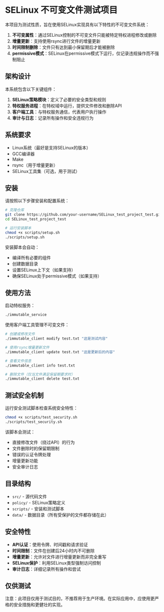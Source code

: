 # SELinux 不可变文件测试项目

本项目为测试性质，旨在使用SELinux实现具有以下特性的不可变文件系统：

1. **不可变属性**：通过SELinux控制的不可变文件只能被特定特权进程修改或删除
2. **增量更新**：支持使用rsync进行文件的增量更新
3. **时间限制删除**：文件只有达到最小保留期后才能被删除
4. **permissive模式**：SELinux在permissive模式下运行，仅记录违规操作而不强制阻止

## 架构设计

本系统包含以下关键组件：

1. **SELinux策略模块**：定义了必要的安全类型和规则
2. **特权服务进程**：在特权域中运行，提供文件修改和删除API
3. **客户端工具**：与特权服务通信，代表用户执行操作
4. **审计与日志**：记录所有操作和安全违规行为

## 系统要求

- Linux系统（最好是支持SELinux的版本）
- GCC编译器
- Make
- rsync（用于增量更新）
- SELinux工具集（可选，用于测试）

## 安装

请按照以下步骤安装和配置系统：

```bash
# 克隆仓库
git clone https://github.com/your-username/SELinux_test_project_test.git
cd SELinux_test_project_test

# 运行安装脚本
chmod +x scripts/setup.sh
./scripts/setup.sh
```

安装脚本会自动：
- 编译所有必要的组件
- 创建数据目录
- 设置SELinux上下文（如果支持）
- 确保SELinux处于permissive模式（如果支持）

## 使用方法

启动特权服务：

```bash
./immutable_service
```

使用客户端工具管理不可变文件：

```bash
# 创建或修改文件
./immutable_client modify test.txt "这是测试内容"

# 使用rsync增量更新文件
./immutable_client update test.txt "这是更新后的内容"

# 查看文件信息
./immutable_client info test.txt

# 删除文件（仅当文件满足保留期要求时）
./immutable_client delete test.txt
```

## 测试安全机制

运行安全测试脚本检查系统安全特性：

```bash
chmod +x scripts/test_security.sh
./scripts/test_security.sh
```

该脚本会测试：
- 直接修改文件（绕过API）的行为
- 文件删除时的保留期限制
- 错误的认证令牌处理
- 增量更新功能
- 安全审计日志

## 目录结构

- `src/` - 源代码文件
- `policy/` - SELinux策略定义
- `scripts/` - 安装和测试脚本
- `data/` - 数据目录（所有受保护的文件都存储在此）

## 安全特性

- **API认证**：使用令牌、时间戳和请求验证
- **时间限制**：文件在创建后24小时内不可删除
- **增量更新**：允许对文件进行增量更新而非完全重写
- **SELinux保护**：利用SELinux类型强制访问控制
- **审计日志**：详细记录所有操作和尝试

## 仅供测试

注意：此项目仅用于测试目的，不推荐用于生产环境。在实际应用中，应使用更严格的安全措施和更健壮的实现。 